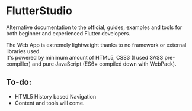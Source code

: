 # FlutterStudio
Alternative documentation to the official, guides, examples and tools for both beginner and experienced Flutter developers.   

The Web App is extremely lightweight thanks to no framework or external libraries used.   
It's powered by minimum amount of HTML5, CSS3 (I used SASS pre-compiller) and pure JavaScript (ES6+ compiled down with WebPack).   


## To-do:
- HTML5 History based Navigation
- Content and tools will come.